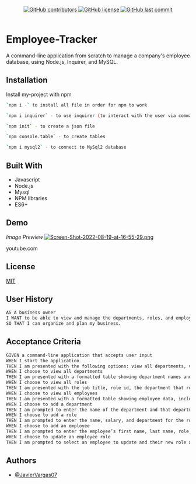 <br>
<div align="center">
    <a href="https://github.com/JavierVargas97/employee-tracker/contributors">
        <img alt="GitHub contributors" src="https://img.shields.io/github/contributors/JavierVargas97/employee-tracker?style=for-the-badge">
    <a>
    <a>
     <a href="https://github.com/JavierVargas97/employee-tracker/LICENSE">
        <img alt="GitHub license" src="https://img.shields.io/github/license/JavierVargas97/TeamProfileGenerator?style=for-the-badge">
    <a>
     <a href="https://github.com/JavierVargas97/employee-tracker/commits/main">
        <img alt="GitHub last commit" src="https://img.shields.io/github/last-commit/JavierVargas97/TeamProfileGenerator?style=for-the-badge">
    <a>
</div>
<br>

# Employee-Tracker

A command-line application from scratch to manage a company's employee database, using Node.js, Inquirer, and MySQL.


## Installation

Install my-project with npm

```bash
`npm i -` to install all file in order for npm to work

`npm i inquirer` - to use inquirer (to interact with the user via command line)

`npm init` - to create a json file

`npm console.table` - to create tables

`npm i mysql2` - to connect to MySql2 database
```
    
## Built With   

*   Javascript
*   Node.js
*   Mysql
*   NPM libraries
*   ES6+


## Demo

_Image Prewiew_
[![Screen-Shot-2022-08-19-at-16-55-29.png](https://i.postimg.cc/TY5vWxjV/Screen-Shot-2022-08-19-at-16-55-29.png)](https://postimg.cc/PPHRBBRJ)



youtube.com

## License

[MIT](https://choosealicense.com/licenses/mit/)


## User History

```md
AS A business owner
I WANT to be able to view and manage the departments, roles, and employees in my company
SO THAT I can organize and plan my business.
```

## Acceptance Criteria
```md
GIVEN a command-line application that accepts user input
WHEN I start the application
THEN I am presented with the following options: view all departments, view all roles, view all employees, add a department, add a role, add an employee, and update an employee role
WHEN I choose to view all departments
THEN I am presented with a formatted table showing department names and department ids
WHEN I choose to view all roles
THEN I am presented with the job title, role id, the department that role belongs to, and the salary for that role
WHEN I choose to view all employees
THEN I am presented with a formatted table showing employee data, including employee ids, first names, last names, job titles, departments, salaries, and managers that the employees report to
WHEN I choose to add a department
THEN I am prompted to enter the name of the department and that department is added to the database
WHEN I choose to add a role
THEN I am prompted to enter the name, salary, and department for the role and that role is added to the database
WHEN I choose to add an employee
THEN I am prompted to enter the employee’s first name, last name, role, and manager, and that employee is added to the database
WHEN I choose to update an employee role
THEN I am prompted to select an employee to update and their new role and this information is updated in the database 
```












## Authors

- [@JavierVargas07](https://www.github.com/JavierVargas97)
